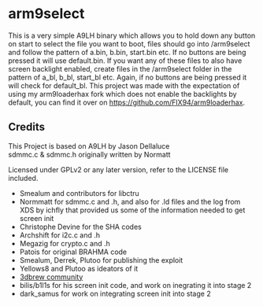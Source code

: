 # arm9select
This is a very simple A9LH binary which allows you to hold down any button on start to select the file you want to boot, files should go into /arm9select
and follow the pattern of a.bin, b.bin, start.bin etc. If no buttons are being pressed it will use default.bin. If you want any of these files to also have screen backlight enabled, create files in the /arm9select folder in
the pattern of a_bl, b_bl, start_bl etc. Again, if no buttons are being pressed it will check for default_bl. This project was made with the expectation of using my arm9loaderhax fork which does not enable the backlights
by default, you can find it over on https://github.com/FIX94/arm9loaderhax.

## Credits

This Project is based on A9LH by Jason Dellaluce  
sdmmc.c & sdmmc.h originally written by Normatt

Licensed under GPLv2 or any later version, refer to the LICENSE file included.

* Smealum and contributors for libctru
* Normmatt for sdmmc.c and .h, and also for .ld files and the log from XDS by ichfly that provided us some of the information needed to get screen init
* Christophe Devine for the SHA codes
* Archshift for i2c.c and .h
* Megazig for crypto.c and .h
* Patois for original BRAHMA code
* Smealum, Derrek, Plutoo for publishing the exploit
* Yellows8 and Plutoo as ideators of it
* [3dbrew community](http://3dbrew.org/)
* bilis/b1l1s for his screen init code, and work on inegrating it into stage 2
* dark_samus for work on integrating screen init into stage 2
